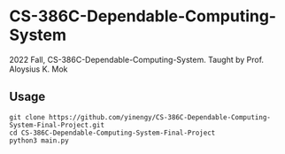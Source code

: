 # CS-386C-Dependable-Computing-System
2022 Fall, CS-386C-Dependable-Computing-System. Taught by Prof. Aloysius K. Mok

## Usage
```
git clone https://github.com/yinengy/CS-386C-Dependable-Computing-System-Final-Project.git
cd CS-386C-Dependable-Computing-System-Final-Project
python3 main.py
```

